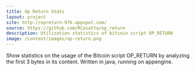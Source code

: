 ```yaml
---
title: Op Return Stats
layout: project
site: http://opreturn-976.appspot.com/
source: https://github.com/RCasatta/op_return
description: Utilization statistics of bitcoin script OP_RETURN
image: /content/images/op-return.png
---
```


Show statistics on the usage of the Bitcoin script OP_RETURN by analyzing the first 3 bytes in its content. Written in java, running on appengine.
